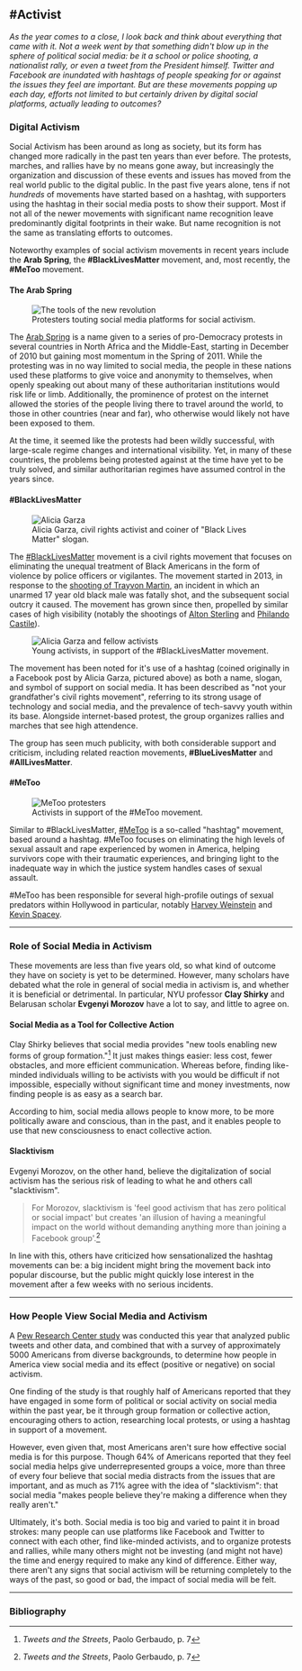 ## #Activist

*As the year comes to a close, I look back and think about everything that came with it. Not a week went by that something didn't blow up in the sphere of political social media: be it a school or police shooting, a nationalist rally, or even a tweet from the President himself. Twitter and Facebook are inundated with hashtags of people speaking for or against the issues they feel are important. But are these movements popping up each day, efforts not limited to but certainly driven by digital social platforms, actually leading to outcomes?*

### Digital Activism

Social Activism has been around as long as society, but its form has changed more radically in the past ten years than ever before. The protests, marches, and rallies have by no means gone away, but increasingly the organization and discussion of these events and issues has moved from the real world public to the digital public. In the past five years alone, tens if not *hundreds* of movements have started based on a hashtag, with supporters using the hashtag in their social media posts to show their support. Most if not all of the newer movements with significant name recognition leave predominantly digital footprints in their wake. But name recognition is not the same as translating efforts to outcomes. 

Noteworthy examples of social activism movements in recent years include the **Arab Spring**, the **#BlackLivesMatter** movement, and, most recently, the **#MeToo** movement.

#### The Arab Spring

<figure>
  <img src="Revolution Tools.jpeg" alt="The tools of the new revolution"/>
  <figcaption>Protesters touting social media platforms for social activism.</figcaption>
</figure>

The [Arab Spring](https://www.history.com/topics/middle-east/arab-spring) is a name given to a series of pro-Democracy protests in several countries in North Africa and the Middle-East, starting in December of 2010 but gaining most momentum in the Spring of 2011. While the protesting was in no way limited to social media, the people in these nations used these platforms to give voice and anonymity to themselves, when openly speaking out about many of these authoritarian institutions would risk life or limb. Additionally, the prominence of protest on the internet allowed the stories of the people living there to travel around the world, to those in other countries (near and far), who otherwise would likely not have been exposed to them.

At the time, it seemed like the protests had been wildly successful, with large-scale regime changes and international visibility. Yet, in many of these countries, the problems being protested against at the time have yet to be truly solved, and similar authoritarian regimes have assumed control in the years since.

#### #BlackLivesMatter

<figure>
  <img src="Alicia Garza.jpg" alt="Alicia Garza"/>
  <figcaption>Alicia Garza, civil rights activist and coiner of "Black Lives Matter" slogan.</figcaption>
</figure>

The [#BlackLivesMatter](https://blacklivesmatter.com/) movement is a civil rights movement that focuses on eliminating the unequal treatment of Black Americans in the form of violence by police officers or vigilantes. The movement started in 2013, in response to the [shooting of Trayvon Martin](https://en.wikipedia.org/wiki/Shooting_of_Trayvon_Martin), an incident in which an unarmed 17 year old black male was fatally shot, and the subsequent social outcry it caused. The movement has grown since then, propelled by similar cases of high visibility (notably the shootings of [Alton Sterling](https://en.wikipedia.org/wiki/Shooting_of_Alton_Sterling) and [Philando Castile](https://en.wikipedia.org/wiki/Shooting_of_Philando_Castile)).

<figure>
  <img src="BLM.jpg" alt="Alicia Garza and fellow activists"/>
  <figcaption>Young activists, in support of the #BlackLivesMatter movement.</figcaption>
</figure>

The movement has been noted for it's use of a hashtag (coined originally in a Facebook post by Alicia Garza, pictured above) as both a name, slogan, and symbol of support on social media. It has been described as "not your grandfather's civil rights movement", referring to its strong usage of technology and social media, and the prevalence of tech-savvy youth within its base. Alongside internet-based protest, the group organizes rallies and marches that see high attendence.

The group has seen much publicity, with both considerable support and criticism, including related reaction movements, **#BlueLivesMatter** and **#AllLivesMatter**.

#### #MeToo

<figure>
  <img src="metoo.jpg" alt="MeToo protesters"/>
  <figcaption>Activists in support of the #MeToo movement.</figcaption>
</figure>

Similar to #BlackLivesMatter, [#MeToo](https://metoomvmt.org/) is a so-called "hashtag" movement, based around a hashtag. #MeToo focuses on eliminating the high levels of sexual assault and rape experienced by women in America, helping survivors cope with their traumatic experiences, and bringing light to the inadequate way in which the justice system handles cases of sexual assault.

#MeToo has been responsible for several high-profile outings of sexual predators within Hollywood in particular, notably [Harvey Weinstein](https://en.wikipedia.org/wiki/Harvey_Weinstein_sexual_abuse_allegations) and [Kevin Spacey](https://www.vanityfair.com/style/2018/09/kevin-spacey-accused-of-sexual-battery-by-massage-therapist).

---

### Role of Social Media in Activism

These movements are less than five years old, so what kind of outcome they have on society is yet to be determined. However, many scholars have debated what the role in general of social media in activism is, and whether it is beneficial or detrimental. In particular, NYU professor **Clay Shirky** and Belarusan scholar **Evgenyi Morozov** have a lot to say, and little to agree on.

#### Social Media as a Tool for Collective Action

Clay Shirky believes that social media provides "new tools enabling new forms of group formation."[^tweets] It just makes things easier: less cost, fewer obstacles, and more efficient communication. Whereas before, finding like-minded individuals willing to be activists with you would be difficult if not impossible, especially without significant time and money investments, now finding people is as easy as a search bar.

According to him, social media allows people to know more, to be more politically aware and conscious, than in the past, and it enables people to use that new consciousness to enact collective action. 

#### Slacktivism

Evgenyi Morozov, on the other hand, believe the digitalization of social activism has the serious risk of leading to what he and others call "slacktivism".

> For Morozov,  slacktivism is 'feel good activism that has zero political or social impact' but creates 'an illusion of having a meaningful impact on the world without demanding anything more than joining a Facebook group'.[^tweets]

In line with this, others have criticized how sensationalized the hashtag movements can be: a big incident might bring the movement back into popular discourse, but the public might quickly lose interest in the movement after a few weeks with no serious incidents.

---
### How People View Social Media and Activism

A [Pew Research Center study](http://www.pewinternet.org/2018/07/11/activism-in-the-social-media-age/) was conducted this year that analyzed public tweets and other data, and combined that with a survey of approximately 5000 Americans from diverse backgrounds, to determine how people in America view social media and its effect (positive or negative) on social activism.

One finding of the study is that roughly half of Americans reported that they have engaged in some form of political or social activity on social media within the past year, be it through group formation or collective action, encouraging others to action, researching local protests, or using a hashtag in support of a movement.

However, even given that, most Americans aren't sure how effective social media is for this purpose. Though 64% of Americans reported that they feel social media helps give underrepresented groups a voice, more than three of every four believe that social media distracts from the issues that are important, and as much as 71% agree with the idea of "slacktivism": that social media "makes people believe they're making a difference when they really aren't."

Ultimately, it's both. Social media is too big and varied to paint it in broad strokes: many people can use platforms like Facebook and Twitter to connect with each other, find like-minded activists, and to organize protests and rallies, while many others might not be investing (and might not have) the time and energy required to make any kind of difference. Either way, there aren't any signs that social activism will be returning completely to the ways of the past, so good or bad, the impact of social media will be felt.

---
### Bibliography




[^tweets]: *Tweets and the Streets*, Paolo Gerbaudo, p. 7
